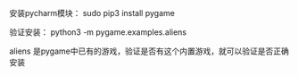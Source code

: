 安装pycharm模块： sudo pip3 install pygame

验证安装： python3 -m pygame.examples.aliens

aliens 是pygame中已有的游戏，验证是否有这个内置游戏，就可以验证是否正确安装
